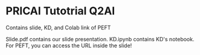 # PRICAI Tutotrial Q2AI

Contains slide, KD, and Colab link of PEFT

Slide.pdf contains our slide presentation.
KD.ipynb contains KD's notebook.
For PEFT, you can access the URL inside the slide!
